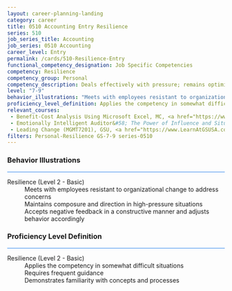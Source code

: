```yaml
---
layout: career-planning-landing
category: career
title: 0510 Accounting Entry Resilience
series: 510
job_series_title: Accounting
job_series: 0510 Accounting
career_level: Entry
permalink: /cards/510-Resilience-Entry
functional_competency_designation: Job Specific Competencies
competency: Resilience
competency_group: Personal
competency_description: Deals effectively with pressure; remains optimistic and persistent, even under adversity; recovers quickly from setbacks.
level: "7-9"
behavior_illustrations: "Meets with employees resistant to organizational change to address concerns ? Maintains composure and direction in high-pressure situations ? Accepts negative feedback in a constructive manner and adjusts behavior accordingly"
proficiency_level_definition: Applies the competency in somewhat difficult situations ? Requires frequent guidance ? Demonstrates familiarity with concepts and processes 
relevant_courses: 
 - Benefit-Cost Analysis Using Microsoft Excel, MC, <a href="https://www.managementconcepts.com/course/id/5405?utm_source=CFOportal&utm_medium=listing&utm_campaign=CFOTTEP&utm_id=23FM">https://www.managementconcepts.com/course/id/5405?utm_source=CFOportal&utm_medium=listing&utm_campaign=CFOTTEP&utm_id=23FM</a>
 - Emotionally Intelligent Auditor&#58; The Power of Influence and Situational Awareness (AUDT8911), GSU, <a href="https://www.LearnAtGSUSA.com/AUDT8912">https://www.LearnAtGSUSA.com/AUDT8912</a>
 - Leading Change (MGMT7201), GSU, <a href="https://www.LearnAtGSUSA.com/MGMT7202">https://www.LearnAtGSUSA.com/MGMT7202</a>
filters: Personal-Resilience GS-7-9 series-0510
---
```


<div class="desktop:grid-col-6 margin-y-3">
  <div class="border-top-2 bg-white padding-3 shadow-5 height-full members-hover border-1px button-border border-top-blue radius-lg card-text-color">
    <h3>Behavior Illustrations</h3>
    <hr style="background-color: #2680EB !important;"/>
    <dl class="text-base card-content-color"><dt>Resilience (Level 2 - Basic)</dt><dd>Meets with employees resistant to organizational change to address concerns </dd><dd> Maintains composure and direction in high-pressure situations </dd><dd> Accepts negative feedback in a constructive manner and adjusts behavior accordingly</dd></dl>
  </div>
</div>
<div class="desktop:grid-col-6 margin-y-3">
  <div class="border-top-2 bg-white padding-3 shadow-5 height-full members-hover border-1px button-border border-top-blue radius-lg card-text-color">
    <h3>Proficiency Level Definition</h3>
     <hr style="background-color: #2680EB !important;"/>
    <dl class="text-base card-content-color"><dt>Resilience (Level 2 - Basic)</dt><dd>Applies the competency in somewhat difficult situations </dd><dd> Requires frequent guidance </dd><dd> Demonstrates familiarity with concepts and processes </dd></dl>
  </div>
</div>